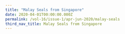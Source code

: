 ```yaml
---
title: "Malay Seals from Singapore"
date: 2020-04-01T00:00:00.000Z
permalink: /vol-16/issue-1/apr-jun-2020/malay-seals
third_nav_title: Malay Seals from Singapore
---
```


<style>
table { 
	background-color: #e1deea;
	}
.infobox { 
  padding: 20px;
  margin: 20px;
  background: #e1deea
}
</style>